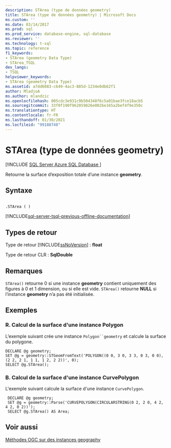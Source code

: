 ```yaml
---
description: STArea (type de données geometry)
title: STArea (type de données geometry) | Microsoft Docs
ms.custom: ''
ms.date: 03/14/2017
ms.prod: sql
ms.prod_service: database-engine, sql-database
ms.reviewer: ''
ms.technology: t-sql
ms.topic: reference
f1_keywords:
- STArea (geometry Data Type)
- STArea_TSQL
dev_langs:
- TSQL
helpviewer_keywords:
- STArea (geometry Data Type)
ms.assetid: a7dd6083-c649-4ac3-885d-1234e0db62f1
author: MladjoA
ms.author: mlandzic
ms.openlocfilehash: 005cdc3e931c9b504348f6c5a01bae3fce18acb5
ms.sourcegitcommit: 33f0f190f962059826e002be165a2bef4f9e350c
ms.translationtype: HT
ms.contentlocale: fr-FR
ms.lasthandoff: 01/30/2021
ms.locfileid: "99188748"
---
```

# <a name="starea-geometry-data-type"></a>STArea (type de données geometry)
[!INCLUDE [SQL Server Azure SQL Database ](../../includes/applies-to-version/sql-asdb.md)]

  Retourne la surface d’exposition totale d’une instance **geometry**.  
  
## <a name="syntax"></a>Syntaxe  
  
```  
  
.STArea ( )  
```  
  
[!INCLUDE[sql-server-tsql-previous-offline-documentation](../../includes/sql-server-tsql-previous-offline-documentation.md)]

## <a name="return-types"></a>Types de retour
 Type de retour [!INCLUDE[ssNoVersion](../../includes/ssnoversion-md.md)] : **float**  
  
 Type de retour CLR : **SqlDouble**  
  
## <a name="remarks"></a>Remarques  
 `STArea()` retourne 0 si une instance **geometry** contient uniquement des figures à 0 et 1 dimension, ou si elle est vide. `STArea()` retourne **NULL** si l’instance **geometry** n’a pas été initialisée.  
  
## <a name="examples"></a>Exemples  
  
### <a name="a-computing-the-area-of-a-polygon-instance"></a>R. Calcul de la surface d'une instance Polygon  
 L’exemple suivant crée une instance `Polygon``geometry` et calcule la surface du polygone.  
  
```  
DECLARE @g geometry;  
SET @g = geometry::STGeomFromText('POLYGON((0 0, 3 0, 3 3, 0 3, 0 0),(2 2, 2 1, 1 1, 1 2, 2 2))', 0);  
SELECT @g.STArea();  
```  
  
### <a name="b-computing-the-area-of-a-curvepolygon-instance"></a>B. Calcul de la surface d'une instance CurvePolygon  
 L'exemple suivant calcule la surface d'une instance `CurvePolygon`.  
  
```
 DECLARE @g geometry;  
 SET @g = geometry::Parse('CURVEPOLYGON(CIRCULARSTRING(0 2, 2 0, 4 2, 4 2, 0 2))');  
 SELECT @g.STArea() AS Area;
 ```  
  
## <a name="see-also"></a>Voir aussi  
 [Méthodes OGC sur des instances geography](../../t-sql/spatial-geometry/ogc-methods-on-geometry-instances.md)  
  
  
